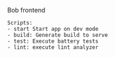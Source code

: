 Bob frontend

    Scripts:
    - start Start app on dev mode
    - build: Generate build to serve
    - test: Execute battery tests
    - lint: execute lint analyzer
